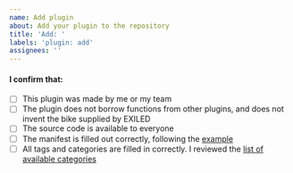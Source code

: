 ```yaml
---
name: Add plugin
about: Add your plugin to the repository
title: 'Add: '
labels: 'plugin: add'
assignees: ''
---
```


<!-- ⚠ You can add a plugin made by you ⚠ -->

#### I confirm that:

- [ ] This plugin was made by me or my team
- [ ] The plugin does not borrow functions from other plugins, and does not invent the bike supplied by EXILED
- [ ] The source code is available to everyone
- [ ] The manifest is filled out correctly, following the [example](manifests/n/nekonyx/samethings.yml)
- [ ] All tags and categories are filled in correctly. I reviewed the [list of available categories](.github/categories.yml)
